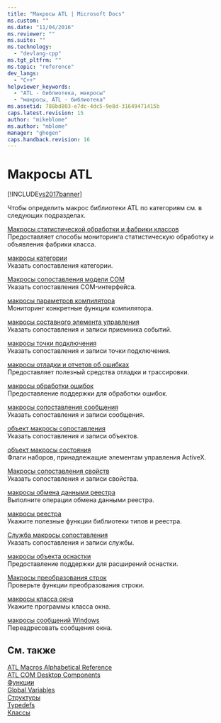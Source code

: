```yaml
---
title: "Макросы ATL | Microsoft Docs"
ms.custom: ""
ms.date: "11/04/2016"
ms.reviewer: ""
ms.suite: ""
ms.technology: 
  - "devlang-cpp"
ms.tgt_pltfrm: ""
ms.topic: "reference"
dev_langs: 
  - "C++"
helpviewer_keywords: 
  - "ATL - библиотека, макросы"
  - "макросы, ATL - библиотека"
ms.assetid: 788bd803-e7dc-4dc5-9e8d-31649471415b
caps.latest.revision: 15
author: "mikeblome"
ms.author: "mblome"
manager: "ghogen"
caps.handback.revision: 16
---
```

# Макросы ATL
[!INCLUDE[vs2017banner](../../assembler/inline/includes/vs2017banner.md)]

Чтобы определить макрос библиотеки ATL по категориям см. в следующих подразделах.  
  
 [Макросы статистической обработки и фабрики классов](../../atl/reference/aggregation-and-class-factory-macros.md)  
 Предоставляет способы мониторинга статистическую обработку и объявления фабрики класса.  
  
 [макросы категории](../../atl/reference/category-macros.md)  
 Указать сопоставления категории.  
  
 [Макросы сопоставления модели COM](../../atl/reference/com-map-macros.md)  
 Указать сопоставления COM\-интерфейса.  
  
 [макросы параметров компилятора](../../atl/reference/compiler-options-macros.md)  
 Мониторинг конкретные функции компилятора.  
  
 [макросы составного элемента управления](../../atl/reference/composite-control-macros.md)  
 Указать сопоставления и записи приемника событий.  
  
 [макросы точки подключения](../../atl/reference/connection-point-macros.md)  
 Указать сопоставления и записи точки подключения.  
  
 [макросы отладки и отчетов об ошибках](../../atl/reference/debugging-and-error-reporting-macros.md)  
 Предоставляет полезный средства отладки и трассировки.  
  
 [макросы обработки ошибок](../../atl/reference/exception-handling-macros.md)  
 Предоставление поддержки для обработки ошибок.  
  
 [макросы сопоставления сообщения](../../atl/reference/message-map-macros-atl.md)  
 Указать сопоставления и записи сообщения.  
  
 [объект макросы сопоставления](../../atl/reference/object-map-macros.md)  
 Указать сопоставления и записи объектов.  
  
 [объект макросы состояния](../../atl/reference/object-status-macros.md)  
 Флаги наборов, принадлежащие элементам управления ActiveX.  
  
 [Макросы сопоставления свойств](../../atl/reference/property-map-macros.md)  
 Указать сопоставления и записи свойства.  
  
 [макросы обмена данными реестра](../../atl/reference/registry-data-exchange-macros.md)  
 Выполните операции обмена данными реестра.  
  
 [макросы реестра](../Topic/Registry%20Macros.md)  
 Укажите полезные функции библиотеки типов и реестра.  
  
 [Служба макросы сопоставления](../Topic/Service%20Map%20Macros.md)  
 Указать сопоставления и записи службы.  
  
 [макросы объекта оснастки](../../atl/reference/snap-in-object-macros.md)  
 Предоставление поддержки для расширений оснастки.  
  
 [Макросы преобразования строк](../Topic/ATL%20and%20MFC%20String%20Conversion%20Macros.md)  
 Проверьте функции преобразования строки.  
  
 [макросы класса окна](../../atl/reference/window-class-macros.md)  
 Укажите программы класса окна.  
  
 [макросы сообщений Windows](../Topic/Windows%20Messages%20Macros.md)  
 Переадресовать сообщения окна.  
  
## См. также  
 [ATL Macros Alphabetical Reference](../Topic/ATL%20Macros%20Alphabetical%20Reference.md)   
 [ATL COM Desktop Components](../../atl/atl-com-desktop-components.md)   
 [Функции](../../atl/reference/atl-functions.md)   
 [Global Variables](../Topic/ATL%20Global%20Variables.md)   
 [Структуры](../../atl/reference/atl-structures.md)   
 [Typedefs](../../atl/reference/atl-typedefs.md)   
 [Классы](../../atl/reference/atl-classes.md)